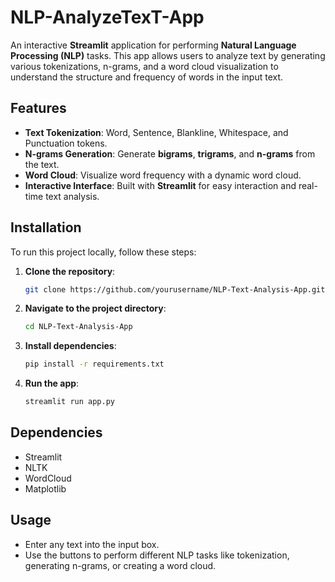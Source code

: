 # NLP-AnalyzeTexT-App

An interactive **Streamlit** application for performing **Natural Language Processing (NLP)** tasks. This app allows users to analyze text by generating various tokenizations, n-grams, and a word cloud visualization to understand the structure and frequency of words in the input text.

## Features
- **Text Tokenization**: Word, Sentence, Blankline, Whitespace, and Punctuation tokens.
- **N-grams Generation**: Generate **bigrams**, **trigrams**, and **n-grams** from the text.
- **Word Cloud**: Visualize word frequency with a dynamic word cloud.
- **Interactive Interface**: Built with **Streamlit** for easy interaction and real-time text analysis.

## Installation

To run this project locally, follow these steps:

1. **Clone the repository**:
   ```bash
   git clone https://github.com/yourusername/NLP-Text-Analysis-App.git
   ```
2. **Navigate to the project directory**:
   ```bash
   cd NLP-Text-Analysis-App
   ```
3. **Install dependencies**:
   ```bash
   pip install -r requirements.txt
   ```

4. **Run the app**:
   ```bash
   streamlit run app.py
   ```

## Dependencies
- Streamlit
- NLTK
- WordCloud
- Matplotlib

## Usage
- Enter any text into the input box.
- Use the buttons to perform different NLP tasks like tokenization, generating n-grams, or creating a word cloud.
  

